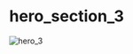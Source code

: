# hero_section_3

![hero_3](https://user-images.githubusercontent.com/30311763/104121295-0bd04b80-5363-11eb-9fe5-77c898377424.jpg)
